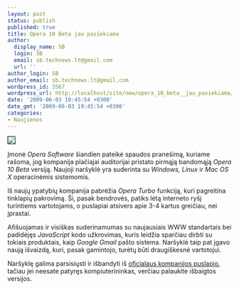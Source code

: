 ```yaml
---
layout: post
status: publish
published: true
title: Opera 10 Beta jau pasiekiama
author:
  display_name: SB
  login: SB
  email: sb.technews.lt@gmail.com
  url: ''
author_login: SB
author_email: sb.technews.lt@gmail.com
wordpress_id: 3567
wordpress_url: http://localhost/site/new/opera_10_beta__jau_pasiekiama/
date: '2009-06-03 19:45:54 +0300'
date_gmt: '2009-06-03 19:45:54 +0300'
categories:
- Naujienos
---
```

<div class="imgright"><img src="http://tbn0.google.com/images?q=tbn:IAw4spAhZSPsvM:http://streethelper.com/wp-content/uploads/2008/06/seo-sem-portland-oregon-opera-logo-1.png" border="1" /></div>
<p>Įmonė <i>Opera Software</i> šiandien pateikė spaudos pranešimą, kuriame rašoma, jog kompanija plačiajai auditorijai pristato pirmąją bandomąją <i>Opera 10 Beta</i> versiją. Naujoji naršyklė yra suderinta su <i>Windows, Linux</i> ir <i>Mac OS X</i> operacinėmis sistemomis.</p>
<p>Iš naujų ypatybių kompanija pabrėžia <i>Opera Turbo</i> funkciją, kuri pagreitina tinklapių pakrovimą. Ši, pasak bendrovės, patiks lėtą interneto ryšį turintiems vartotojams, o puslapiai atsivers apie 3-4 kartus greičiau, nei įprastai.</p>
<p>Afišuojamas ir visiškas suderinamumas su naujausiais WWW standartais bei padidėjęs <i>JavaScript</i> kodo užkrovimas, kuris leidžia sparčiau dirbti su tokiais produktais, kaip <i>Google Gmail</i> pašto sistema. Naršyklė taip pat įgavo naują išvaizdą, kuri, pasak gamintojo, turėtų būti draugiškesnė vartotojui.</p>
<p>Naršyklę galima parsisiųsti ir išbandyti iš <a class="ns" href=" http://www.opera.com/browser/next/">oficialaus kompanijos puslapio</a>, tačiau jei neesate patyręs kompiuterininkas, verčiau palaukite išbaigtos versijos.</p>

